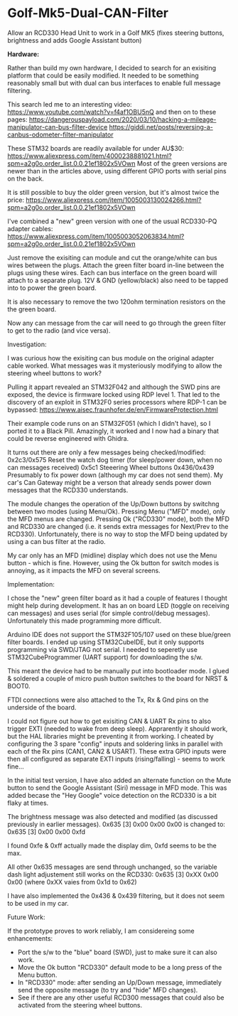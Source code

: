 # Golf-Mk5-Dual-CAN-Filter
Allow an RCD330 Head Unit to work in a Golf MK5 (fixes steering buttons, brightness and adds Google Assistant button)

**Hardware:**

Rather than build my own hardware, I decided to search for an exisiting platform that could be easily modified.
It needed to be something reasonably small but with dual can bus interfaces to enable full message filtering.

This search led me to an interesting video:
  https://www.youtube.com/watch?v=f4af1OBU5nQ
and then on to these pages:
  https://dangerouspayload.com/2020/03/10/hacking-a-mileage-manipulator-can-bus-filter-device
  https://giddi.net/posts/reversing-a-canbus-odometer-filter-manipulator

These STM32 boards are readily available for under AU$30:
  https://www.aliexpress.com/item/4000238881021.html?spm=a2g0o.order_list.0.0.21ef1802x5VOwn
Most of the green versions are newer than in the articles above, using different GPIO ports with serial pins on the back.

It is still possible to buy the older green version, but it's almost twice the price:
  https://www.aliexpress.com/item/1005003130024266.html?spm=a2g0o.order_list.0.0.21ef1802x5VOwn

I've combined a "new" green version with one of the usual RCD330-PQ adapter cables:
  https://www.aliexpress.com/item/1005003052063834.html?spm=a2g0o.order_list.0.0.21ef1802x5VOwn

Just remove the exisiting can module and cut the orange/white can bus wires between the plugs.
Attach the green filter board in-line between the plugs using these wires.
Each can bus interface on the green board will attach to a separate plug.
12V & GND (yellow/black) also need to be tapped into to power the green board.

It is also necessary to remove the two 120ohm termination resistors on the the green board.

Now any can message from the car will need to go through the green filter to get to the radio (and vice versa).


Investigation:

I was curious how the exisiting can bus module on the original adapter cable worked.
What messages was it mysteriously modifying to allow the steering wheel buttons to work?

Pulling it appart revealed an STM32F042 and although the SWD pins are exposed, the device is firmware locked using RDP level 1.
That led to the discovery of an exploit in STM32F0 series processors where RDP-1 can be bypassed:
https://www.aisec.fraunhofer.de/en/FirmwareProtection.html

Their example code runs on an STM32F051 (which I didn't have), so I ported it to a Black Pill.
Amazingly, it worked and I now had a binary that could be reverse engineered with Ghidra.

It turns out there are only a few messages being checked/modified:
0x2c3/0x575	Reset the watch dog timer (for sleep/power down, when no can messages received)
0x5c1		Steeering Wheel buttons
0x436/0x439	Presumably to fix power down (although my car does not send them).
		My car's Can Gateway might be a verson that already sends power down messages that the RCD330 understands.

The module changes the operation of the Up/Down buttons by switchng between two modes (using Menu/Ok).
Pressing Menu ("MFD" mode), only the MFD menus are changed.
Pressing Ok ("RCD330" mode), both the MFD and RCD330 are changed (i.e. it sends extra messages for Next/Prev to the RCD330).
Unfortunately, there is no way to stop the MFD being updated by using a can bus filter at the radio.

My car only has an MFD (midline) display which does not use the Menu button - which is fine.
However, using the Ok button for switch modes is annoying, as it impacts the MFD on several screens.


Implementation:

I chose the "new" green filter board as it had a couple of features I thought might help during development.
It has an on board LED (toggle on receiving can messages) and uses serial (for simple control/debug messages).
Unfortunately this made programming more difficult.

Arduino IDE does not support the STM32F105/107 used on these blue/green filter boards.
I ended up using STM32CubeIDE, but it only supports programming via SWD/JTAG not serial.
I needed to seperetly use STM32CubeProgrammer (UART support) for downloading the s/w.

This meant the device had to be manually put into bootloader mode.
I glued & soldered a couple of micro push button switches to the board for NRST & BOOT0.

FTDI connections were also attached to the Tx, Rx & Gnd pins on the underside of the board.

I could not figure out how to get exisiting CAN & UART Rx pins to also trigger EXTI (needed to wake from deep sleep).
Apprarently it should work, but the HAL libraries might be preventing it from working.
I cheated by configuring the 3 spare "config" inputs and soldering links in parallel with each of the Rx pins (CAN1, CAN2 & USART).
These extra GPIO inputs were then all configured as separate EXTI inputs (rising/falling) - seems to work fine...

In the initial test version, I have also added an alternate function on the Mute button to send the Google Assistant (Siri) message in MFD mode.
This was added becase the "Hey Google" voice detection on the RCD330 is a bit flaky at times.

The brightness message was also detected and modified (as discussed previously in earlier messages).
0x635 [3] 0x00 0x00 0x00 is changed to:
0x635 [3] 0x00 0x00 0xfd

I found 0xfe & 0xff actually made the display dim, 0xfd seems to be the max.

All other 0x635 messages are send through unchanged, so the variable dash light adjustement still works on the RCD330:
0x635 [3] 0xXX 0x00 0x00 (where 0xXX vaies from 0x1d to 0x62)

I have also implemented the 0x436 & 0x439 filtering, but it does not seem to be used in my car.


Future Work:

If the prototype proves to work reliably, I am considereing some enhancements:

- Port the s/w to the "blue" board (SWD), just to make sure it can also work.
- Move the Ok button "RCD330" default mode to be a long press of the Menu button.
- In "RCD330" mode: after sending an Up/Down message, immediately send the opposite message (to try and "hide" MFD changes).
- See if there are any other useful RCD300 messages that could also be activated from the steering wheel buttons.


